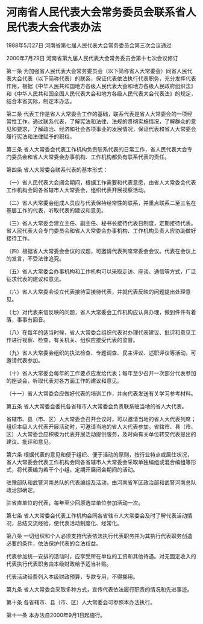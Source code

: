 # 河南省人民代表大会常务委员会联系省人民代表大会代表办法

1988年5月27日 河南省第七届人民代表大会常务委员会第三次会议通过

2000年7月29日 河南省第九届人民代表大会常务委员会第十七次会议修订



第一条 为加强省人民代表大会常务委员会（以下简称省人大常委会）同省人民代表大会代表（以下简称代表）的联系，保证代表依法执行代表职务，充分发挥代表作用，根据《中华人民共和国地方各级人民代表大会和地方各级人民政府组织法》和《中华人民共和国全国人民代表大会和地方各级人民代表大会代表法》的规定，结合本省实际，制定本办法。

第二条 代表工作是省人大常委会工作的基础，联系代表是省人大常委会的一项经常性工作。通过联系代表，了解宪法和法律、法规的贯彻实施情况，了解群众的意见和要求，了解政治、经济和社会各项事业的发展情况，保证代表和省人大常委会履行宪法和法律赋予的职权。

第三条 省人大常委会代表工作机构负责联系代表的日常工作，省人民代表大会专门委员会和省人大常委会办事机构、工作机构都负有联系代表的责任。

第四条 省人大常委会联系代表的基本形式：

（一）省人民代表大会闭会期间，根据工作需要和代表意愿，由省人大常委会代表工作机构会同各省辖市人大常委会，组织代表开展视察活动。

（二）省人大常委会组成人员应与代表保持经常性的联系，并重点联系二至三名在基层工作的代表，听取代表的建议和意见。

（三）省人大常委会建立主任、副主任、秘书长接待代表日制度，定期接待代表。省人民代表大会专门委员会和省人大常委会办事机构、工作机构负责人应协助做好接待工作。

（四）根据省人大常委会会议的议题，可邀请代表列席常委会会议。代表在会议上的发言，不受法律追究。

（五）省人大常委会办事机构和工作机构可以采取走访、座谈、通信等方式，广泛征求代表的建议和意见。

（六）省人大常委会设立代表接待室接待代表，并就代表反映的问题提出处理意见。

（七）对代表来信反映的问题，省人大常委会工作机构应认真办理，做到件件有着落，事事有回音。

（八）在每年的适当时候，省人大常委会组织代表对办理代表建议、批评和意见工作进行视察、检查，有关机关、组织应接受代表的监督。

（九）省人大常委会组织的执法检查、专题调查、民主评议、述职评议等活动，可邀请代表参加。

（十）省人大常委会每年的工作要点应发给代表；每年至少召开一次部分代表参加的座谈会，听取代表对各方面工作的建议和意见。

（十一）省人大常委会应做好代表的培训工作，并向代表发送有关学习参考材料。

第五条 省人大常委会委托各省辖市人大常委会负责联系驻当地的省人大代表。

省辖市、县（市、区）人大常委会召开会议时，可以邀请当地的省人大代表列席；组织本级人大代表开展活动时，可邀请当地的省人大代表参加。省辖市、县（市、区）人大常委会应积极为代表开展活动提供服务，及时向有关单位转交代表提出的建议、批评和意见。

第六条 根据代表的意见和便于组织、便于活动的原则，按行业特点或居住状况，省人大常委会代表工作机构会同各省辖市人大常委会采取单独编组或混合编组等形式，将代表编为若干个小组，定期开展闭会期间的活动。

驻豫部队和武警河南总队的代表编组及活动，由河南省军区政治部和武警河南总队政治部确定。

驻省直单位的代表，每年至少回原选举单位参加活动一次。

第七条 省人大常委会代表工作机构会同各省辖市人大常委会及时了解代表活动情况，总结交流经验，使代表活动制度化、经常化。

第八条 一切组织和个人必须支持代表依法执行代表职务并为其执行代表职务创造必要的条件，依法保护代表的合法权益。

代表参加统一安排的活动时，应享受所在单位的工资和其他待遇。对无固定收入的代表执行代表职务由本级财政给予适当补贴。

代表活动经费列入本级财政预算，专款专用，不得挪用。

第九条 省人大常委会采取多种方式，宣传代表依法履行职责的情况和先进事迹。

第十条 各省辖市、县（市、区）人大常委会可参照本办法执行。

第十一条 本办法自2000年9月1日起施行。